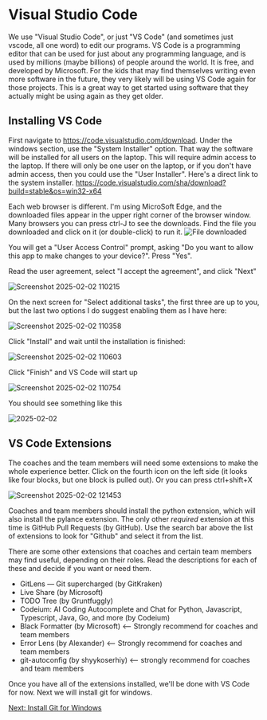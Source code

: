# Visual Studio Code
We use "Visual Studio Code", or just "VS Code" (and sometimes just vscode, all one word) to edit our programs. VS Code is a programming editor that can be used for just about any programming language, and is used by millions (maybe billions) of people around the world. It is free, and developed by Microsoft. For the kids that may find themselves writing even more software in the future, they very likely will be using VS Code again for those projects. This is a great way to get started using software that they actually might be using again as they get older.

## Installing VS Code
First navigate to https://code.visualstudio.com/download. Under the windows section, use the "System Installer" option. That way the software will be installed for all users on the laptop. This will require admin access to the laptop. If there will only be one user on the laptop, or if you don't have admin access, then you could use the "User Installer". Here's a direct link to the system installer. https://code.visualstudio.com/sha/download?build=stable&os=win32-x64

Each web browser is different. I'm using MicroSoft Edge, and the downloaded files appear in the upper right corner of the browser window. Many browsers you can press ctrl-J to see the downloads. Find the file you downloaded and click on it (or double-click) to run it.
![File downloaded](https://github.com/user-attachments/assets/5100817e-0a75-4247-873f-f0228b70b19b)

You will get a "User Access Control" prompt, asking "Do you want to allow this app to make changes to your device?". Press "Yes".


Read the user agreement, select "I accept the agreement", and click "Next"

![Screenshot 2025-02-02 110215](https://github.com/user-attachments/assets/4df8dab8-72d7-4080-aa37-1ee09d25d959)


On the next screen for "Select additional tasks", the first three are up to you, but the last two options I do suggest enabling them as I have here:

![Screenshot 2025-02-02 110358](https://github.com/user-attachments/assets/1642f71a-bd18-4303-ae44-3fdf344d733a)


Click "Install" and wait until the installation is finished:

![Screenshot 2025-02-02 110603](https://github.com/user-attachments/assets/a7f0b996-23a4-4328-a860-7e2c6760496e)


Click "Finish" and VS Code will start up

![Screenshot 2025-02-02 110754](https://github.com/user-attachments/assets/56f24d0c-eb85-4e90-bbb7-77613b96ad7d)


You should see something like this

![2025-02-02](https://github.com/user-attachments/assets/b0976d6e-d7c5-42f3-81ef-f6e64024ebd0)

## VS Code Extensions
The coaches and the team members will need some extensions to make the whole experience better. Click on the fourth icon on the left side (it looks like four blocks, but one block is pulled out). Or you can press ctrl+shift+X

![Screenshot 2025-02-02 121453](https://github.com/user-attachments/assets/1eaa603b-f33e-4fc1-af15-b8fbcb958064)

Coaches and team members should install the python extension, which will also install the pylance extension. The only other *required* extension at this time is GitHub Pull Requests (by GitHub). Use the search bar above the list of extensions to look for "Github" and select it from the list.

There are some other extensions that coaches and certain team members may find useful, depending on their roles. Read the descriptions for each of these and decide if you want or need them.
* GitLens — Git supercharged (by GitKraken)
* Live Share (by Microsoft)
* TODO Tree (by Gruntfuggly)
* Codeium: AI Coding Autocomplete and Chat for Python, Javascript, Typescript, Java, Go, and more (by Codeium)
* Black Formatter (by Microsoft) <-- Strongly recommend for coaches and team members
* Error Lens (by Alexander) <-- Strongly recommend for coaches and team members
* git-autoconfig (by shyykoserhiy) <-- strongly recommend for coaches and team members

Once you have all of the extensions installed, we'll be done with VS Code for now. Next we will install git for windows.

[Next: Install Git for Windows](https://github.com/MrGibbage/fll-pybricks-vscode-tutorial/blob/main/install-git.md)
